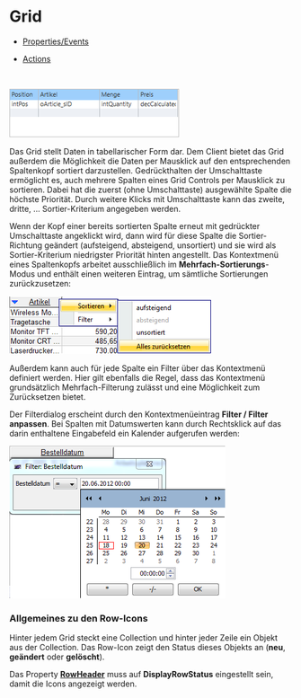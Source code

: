 # Grid

* [Properties/Events](xref:FrameworkSystems.FrameworkStudio.General.DevObjects.Form.Designer.ViewModels.GridDesignViewModel)

* [Actions](xref:FrameworkSystems.FrameworkControls.Actions.GridControlAction)

<br />

![grid-sample.png](../media/grid-sample.png)

Das Grid stellt Daten in tabellarischer Form dar. Dem Client bietet das Grid außerdem die Möglichkeit die Daten per Mausklick auf den entsprechenden Spaltenkopf sortiert darzustellen. Gedrückthalten der Umschalttaste ermöglicht es, auch mehrere Spalten eines Grid Controls per Mausklick zu sortieren. Dabei hat die zuerst (ohne Umschalttaste) ausgewählte Spalte die höchste Priorität. Durch weitere Klicks mit Umschalttaste kann das zweite, dritte, … Sortier-Kriterium angegeben werden.

Wenn der Kopf einer bereits sortierten Spalte erneut mit gedrückter Umschalttaste angeklickt wird, dann wird für diese Spalte die Sortier-Richtung geändert (aufsteigend, absteigend, unsortiert) und sie wird als Sortier-Kriterium niedrigster Priorität hinten angestellt.
Das Kontextmenü eines Spaltenkopfs arbeitet ausschließlich im **Mehrfach-Sortierungs**-Modus und enthält einen weiteren Eintrag, um sämtliche Sortierungen zurückzusetzen:

![grid-sort-context-menu.png](../media/grid-sort-context-menu.png)

Außerdem kann auch für jede Spalte ein Filter über das Kontextmenü definiert werden. Hier gilt ebenfalls die Regel, dass das Kontextmenü grundsätzlich Mehrfach-Filterung zulässt und eine Möglichkeit zum Zurücksetzen bietet.

Der Filterdialog erscheint durch den Kontextmenüeintrag **Filter / Filter anpassen**. Bei Spalten mit Datumswerten kann durch Rechtsklick auf das darin enthaltene Eingabefeld ein Kalender aufgerufen werden:

![grid-filter-sample.png](../media/grid-filter-sample.png)

### **Allgemeines zu den Row-Icons**

Hinter jedem Grid steckt eine Collection und hinter jeder Zeile ein Objekt aus der Collection. Das Row-Icon zeigt den Status dieses Objekts an (**neu**, **geändert** oder **gelöscht**).

Das Property [**RowHeader**](xref:FrameworkSystems.FrameworkStudio.General.DevObjects.Form.Designer.ViewModels.GridDesignViewModel.RowHeader) muss auf **DisplayRowStatus** eingestellt sein, damit die Icons angezeigt werden.
